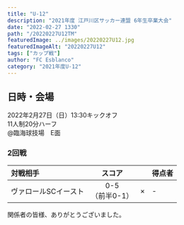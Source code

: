 ```yaml
---
title: "U-12"
description: "2021年度 江戸川区サッカー連盟 6年生卒業大会"
date: "2022-02-27 1330"
path: "/20220227U12TM"
featuredImage: ../images/20220227U12.jpg
featuredImageAlt: "20220227U12"
tags: ["カップ戦"]
author: "FC Esblanco"
category: "2021年度U-12"
---
```


## 日時・会場

2022年2月27日（日）13:30キックオフ <br>
11人制20分ハーフ<br>
@臨海球技場　E面

### 2回戦

| 対戦相手| スコア |   | 得点者  |
|:----|:------:|:-:|:--------|
| ヴァロールSCイースト | 0-5<br>（前半0-1） | × |-|


関係者の皆様、ありがとうございました。